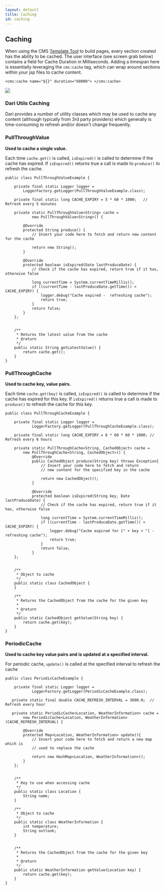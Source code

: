```yaml
---
layout: default
title: Caching
id: caching
---
```


## Caching

When using the CMS [Template Tool](/template-tool.html) to build pages, every section created has the ability to be cached. The user interface (see screen grab below) contains a field for Cache Duration in Milliseconds. Adding a timespan here is essentially leveraging the `cms:cache` tag, which can wrap around sections within your jsp files to cache content.

`<cms:cache name="${}" duration="60000"> </cms:cache>`

![](http://docs.brightspot.s3.amazonaws.com/cache-duration.png)


### Dari Utils Caching

Dari provides a number of utility classes which may be used to cache any content (although typically from 3rd party providers) which generally is time-consuming to refresh and/or doesn't change frequently.

### PullThroughValue

**Used to cache a single value.**

Each time `cache.get()` is called, `isExpired()` is called to determine if the cache has expired. If `isExpired()` returns true a call is made to `produce()` to refresh the cache.


    public class PullThroughValueExample {
        
        private final static Logger logger =    
            LoggerFactory.getLogger(PullThroughValueExample.class);        
        
        private final static long CACHE_EXPIRY = 5 * 60 * 1000;   //  Refresh every 5 minutes

        private static PullThroughValue<String> cache = 
                new PullThroughValue<String>() {
                   
            @Override
            protected String produce() {                
                // Insert your code here to fetch and return new content for the cache
                
                return new String();
            }

            @Override
            protected boolean isExpired(Date lastProduceDate) {                
                // Check if the cache has expired, return true if it has, otherwise false
                
                long currentTime = System.currentTimeMillis();
                if ((currentTime - lastProduceDate.getTime()) > CACHE_EXPIRY) {
                    logger.debug("Cache expired -  refreshing cache");
                    return true;
                }
                return false;
            }
        };

        
        /**
         * Returns the latest value from the cache
         * @return 
         */
        public static String getLatestValue() {
            return cache.get();
        }
    }




### PullThroughCache

**Used to cache key, value pairs.**

Each time `cache.get(key)` is called, `isExpired()` is called to determine if the cache has expired for this key. If `isExpired()` returns true a call is made to `produce()` to refresh the cache for this key.


    public class PullThroughCacheExample {

        private final static Logger logger =
                LoggerFactory.getLogger(PullThroughCacheExample.class);

        private final static long CACHE_EXPIRY = 6 * 60 * 60 * 1000; // Refresh every 6 hours

        private static PullThroughCache<String, CachedObject> cache =
            new PullThroughCache<String, CachedObject>() {
                @Override
                public CachedObject produce(String key) throws Exception{
                    // Insert your code here to fetch and return
                    // new content for the specified key in the cache

                    return new CachedObject();
                }

                @Override
                protected boolean isExpired(String key, Date lastProduceDate) {
                    // Check if the cache has expired, return true if it has, otherwise false

                    long currentTime = System.currentTimeMillis();
                    if ((currentTime - lastProduceDate.getTime()) > CACHE_EXPIRY) {
                        logger.debug("Cache expired for [" + key + "] - refreshing cache");
                        return true;
                    }
                    return false;
                }
        };

        
        /**
         * Object to cache
         */   
        public static class CachedObject {
        }

        /**
         * Returns the CachedObject from the cache for the given key
         * 
         * @return 
         */
        public static CachedObject getValue(String key) {
            return cache.get(key);
        }
    }



### PeriodicCache

**Used to cache key value pairs and is updated at a specified interval.**

For periodic cache, `update()` is called at the specified interval to refresh the cache


    public class PeriodicCacheExample {

        private final static Logger logger =
                LoggerFactory.getLogger(PeriodicCacheExample.class);
        
       private static final double CACHE_REFRESH_INTERVAL = 3600.0;  // Refresh every hour

       private static PeriodicCache<Location, WeatherInformation> cache = 
            new PeriodicCache<Location, WeatherInformation>(CACHE_REFRESH_INTERVAL) {
            
            @Override
            protected Map<Location, WeatherInformation> update(){                
                // Insert your code here to fetch and return a new map which is
                // used to replace the cache
                
                return new HashMap<Location, WeatherInformation>();                
            }            
        };

       
        /**
         * Key to use when accessing cache
         */   
        public static class Location {
            String name;
        }
        
        /**
         * Object to cache
         */   
        public static class WeatherInformation {
            int temperature;
            String outlook;              
        }
        

        /**
         * Returns the CachedObject from the cache for the given key
         * 
         * @return 
         */
        public static WeatherInformation getValue(Location key) {
            return cache.get(key);
        }
    }